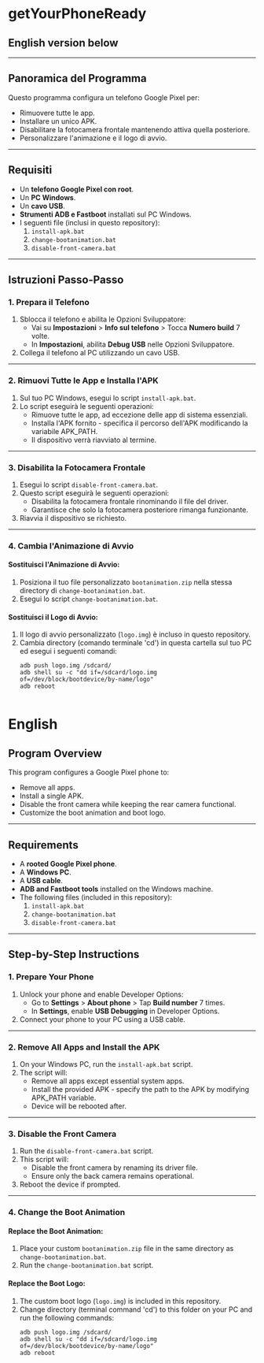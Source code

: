 # getYourPhoneReady
## English version below

---

## Panoramica del Programma
Questo programma configura un telefono Google Pixel per:
- Rimuovere tutte le app.
- Installare un unico APK.
- Disabilitare la fotocamera frontale mantenendo attiva quella posteriore.
- Personalizzare l'animazione e il logo di avvio.

---

## Requisiti
- Un **telefono Google Pixel con root**.
- Un **PC Windows**.
- Un **cavo USB**.
- **Strumenti ADB e Fastboot** installati sul PC Windows.
- I seguenti file (inclusi in questo repository):
  1. `install-apk.bat`
  2. `change-bootanimation.bat`
  3. `disable-front-camera.bat`

---

## Istruzioni Passo-Passo

### 1. Prepara il Telefono
1. Sblocca il telefono e abilita le Opzioni Sviluppatore:
   - Vai su **Impostazioni** > **Info sul telefono** > Tocca **Numero build** 7 volte.
   - In **Impostazioni**, abilita **Debug USB** nelle Opzioni Sviluppatore.
2. Collega il telefono al PC utilizzando un cavo USB.

---

### 2. Rimuovi Tutte le App e Installa l'APK
1. Sul tuo PC Windows, esegui lo script `install-apk.bat`.
2. Lo script eseguirà le seguenti operazioni:
   - Rimuove tutte le app, ad eccezione delle app di sistema essenziali.
   - Installa l'APK fornito - specifica il percorso dell'APK modificando la variabile APK_PATH.
   - Il dispositivo verrà riavviato al termine.

---

### 3. Disabilita la Fotocamera Frontale
1. Esegui lo script `disable-front-camera.bat`.
2. Questo script eseguirà le seguenti operazioni:
   - Disabilita la fotocamera frontale rinominando il file del driver.
   - Garantisce che solo la fotocamera posteriore rimanga funzionante.
3. Riavvia il dispositivo se richiesto.

---

### 4. Cambia l'Animazione di Avvio
#### Sostituisci l'Animazione di Avvio:
1. Posiziona il tuo file personalizzato `bootanimation.zip` nella stessa directory di `change-bootanimation.bat`.
2. Esegui lo script `change-bootanimation.bat`.

#### Sostituisci il Logo di Avvio:
1. Il logo di avvio personalizzato (`logo.img`) è incluso in questo repository.
2. Cambia directory (comando terminale 'cd') in questa cartella sul tuo PC ed esegui i seguenti comandi:
   ```batch
   adb push logo.img /sdcard/
   adb shell su -c "dd if=/sdcard/logo.img of=/dev/block/bootdevice/by-name/logo"
   adb reboot


# English
## Program Overview
This program configures a Google Pixel phone to:
- Remove all apps.
- Install a single APK.
- Disable the front camera while keeping the rear camera functional.
- Customize the boot animation and boot logo.

---

## Requirements
- A **rooted Google Pixel phone**.
- A **Windows PC**.
- A **USB cable**.
- **ADB and Fastboot tools** installed on the Windows machine.
- The following files (included in this repository):
  1. `install-apk.bat`
  2. `change-bootanimation.bat`
  3. `disable-front-camera.bat`

---

## Step-by-Step Instructions

### 1. Prepare Your Phone
1. Unlock your phone and enable Developer Options:
   - Go to **Settings** > **About phone** > Tap **Build number** 7 times.
   - In **Settings**, enable **USB Debugging** in Developer Options.
2. Connect your phone to your PC using a USB cable.

---

### 2. Remove All Apps and Install the APK
1. On your Windows PC, run the `install-apk.bat` script.
2. The script will:
   - Remove all apps except essential system apps.
   - Install the provided APK - specify the path to the APK by modifying APK_PATH variable.
   - Device will be rebooted after.

---

### 3. Disable the Front Camera
1. Run the `disable-front-camera.bat` script.
2. This script will:
   - Disable the front camera by renaming its driver file.
   - Ensure only the back camera remains operational.
3. Reboot the device if prompted.

---

### 4. Change the Boot Animation
#### Replace the Boot Animation:
1. Place your custom `bootanimation.zip` file in the same directory as `change-bootanimation.bat`.
2. Run the `change-bootanimation.bat` script.

#### Replace the Boot Logo:
1. The custom boot logo (`logo.img`) is included in this repository.
2. Change directory (terminal command 'cd') to this folder on your PC and run the following commands:
   ```batch
   adb push logo.img /sdcard/
   adb shell su -c "dd if=/sdcard/logo.img of=/dev/block/bootdevice/by-name/logo"
   adb reboot
